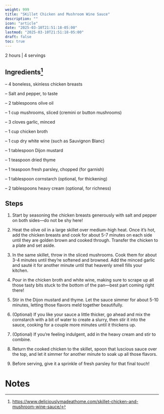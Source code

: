 ```yaml
---
weight: 999
title: "SKillet Chicken and Mushroom Wine Sauce"
description: ""
icon: "article"
date: "2025-03-10T21:51:18-05:00"
lastmod: "2025-03-10T21:51:18-05:00"
draft: false
toc: true
---
```


2 hours | 4 servings

## Ingredients[^1]
– 4 boneless, skinless chicken breasts

– Salt and pepper, to taste

– 2 tablespoons olive oil

– 1 cup mushrooms, sliced (cremini or button mushrooms)

– 3 cloves garlic, minced

– 1 cup chicken broth

– 1 cup dry white wine (such as Sauvignon Blanc)

– 1 tablespoon Dijon mustard

– 1 teaspoon dried thyme

– 1 teaspoon fresh parsley, chopped (for garnish)

– 1 tablespoon cornstarch (optional, for thickening)

– 2 tablespoons heavy cream (optional, for richness)

## Steps

1. Start by seasoning the chicken breasts generously with salt and pepper on both sides—do not be shy here!

1. Heat the olive oil in a large skillet over medium-high heat. Once it’s hot, add the chicken breasts and cook for about 5-7 minutes on each side until they are golden brown and cooked through. Transfer the chicken to a plate and set aside.

1. In the same skillet, throw in the sliced mushrooms. Cook them for about 3-4 minutes until they’re softened and browned. Add the minced garlic and sauté it for another minute until that heavenly smell fills your kitchen.

1. Pour in the chicken broth and white wine, making sure to scrape up all those tasty bits stuck to the bottom of the pan—best part coming right there!

1. Stir in the Dijon mustard and thyme. Let the sauce simmer for about 5-10 minutes, letting those flavors meld together beautifully.

1. (Optional) If you like your sauce a little thicker, go ahead and mix the cornstarch with a bit of water to create a slurry, then stir it into the sauce, cooking for a couple more minutes until it thickens up.

1. (Optional) If you’re feeling indulgent, add in the heavy cream and stir to combine.

1. Return the cooked chicken to the skillet, spoon that luscious sauce over the top, and let it simmer for another minute to soak up all those flavors.

1. Before serving, give it a sprinkle of fresh parsley for that final touch!

# Notes

[^1]: https://www.deliciouslymadeathome.com/skillet-chicken-and-mushroom-wine-sauce/
